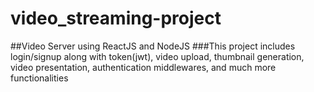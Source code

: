 # video_streaming-project
##Video Server using ReactJS and NodeJS
###This project includes login/signup along with token(jwt), video upload, thumbnail generation, video presentation, authentication middlewares, and much more functionalities
